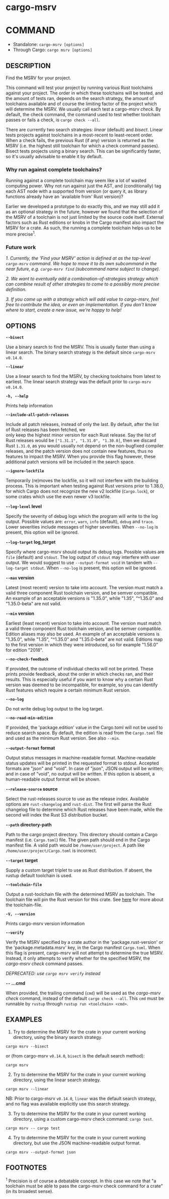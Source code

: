 # cargo-msrv

# COMMAND

* Standalone: `cargo-msrv [options]`
* Through Cargo: `cargo msrv [options]`

## DESCRIPTION

Find the MSRV for your project.

This command will test your project by running various Rust toolchains against your project. The order in which these
toolchains will be tested, and the amount of tests ran, depends on the search strategy, the amount of toolchains
available and of course the limiting factor of the project which will determine the MSRV. We usually call each test a
cargo-msrv _check_. By default, the check command, the command used to test whether toolchain passes or fails a check,
is `cargo check --all`.

There are currently two search strategies: _linear_ (default) and _bisect_. Linear tests projects against toolchains in a
most-recent to least-recent order. When a check fails, the previous Rust (if any) version is returned as the MSRV (i.e. the highest still
toolchain for which a check command passes). Bisect tests projects using a binary search. This can be significantly faster,
so it's usually advisable to enable it by default. 

### Why run against complete toolchains?

Running against a complete toolchain may seem like a lot of wasted computing power. Why not run against just the AST, and
(conditionally) tag each AST node with a supported from version (or query it, as library functions already have an 'available
from' Rust version)? 

Earlier we developed a prototype to do exactly this, and we may still add it as an optional strategy in the future, however
we found that the selection of the MSRV of a toolchain is not just limited by the source code itself. External factors
such as Rust editions or knobs in the Cargo manifest also impact the MSRV for a crate. As such, the running a complete
toolchain helps us to be more precise<sup>1</sup>.

### Future work

_1. Currently, the 'Find your MSRV' action is defined at as the top-level `cargo-msrv` command. We hope to move it to its own subcommand
in the near future, e.g. `cargo-msrv find` (subcommand name subject to change)._

_2. We want to eventually add a combination-of-strategies strategy which can combine result of other strategies to come
to a possibly more precise definition._

_3. If you come up with a strategy which will add value to cargo-msrv, feel free to contribute the idea, or even an
implementation. If you don't know where to start, create a new issue, we're happy to help!_ 

## OPTIONS

**`--bisect`**

Use a binary search to find the MSRV. This is usually faster than using a linear search.
The binary search strategy is the default since `cargo-msrv v0.14.0`.

**`--linear`**

Use a linear search to find the MSRV, by checking toolchains from latest to earliest.
The linear search strategy was the default prior to `cargo-msrv v0.14.0`.

**`-h, --help`**

Prints help information

**`--include-all-patch-releases`**

Include all patch releases, instead of only the last. By default, after the list of Rust releases has been fetched, we\
only keep the highest minor version for each Rust release. Say the list of Rust releases would be `["1.31.1", "1.31.0", "1.30.0]`,
then we discard Rust `1.31.0`, as you would usually not depend on the non-bugfixed compiler releases, and the patch version
does not contain new features, thus no features to impact the MSRV. When you provide this flag however, these additional
patch versions will be included in the search space.



**`--ignore-lockfile`**

Temporarily (re)moves the lockfile, so it will not interfere with the building process. This is important when
testing against Rust versions prior to 1.38.0, for which Cargo does not recognize the new v2 lockfile (`Cargo.lock`),
or some crates which use the even newer v3 lockfile. 

**`--log-level` level**

Specify the severity of debug logs which the program will write to the log output.
Possible values are: `error`, `warn`, `info` (default), `debug` and `trace`. 
Lower severities include messages of higher severities.
When `--no-log` is present, this option will be ignored.


**`--log-target` log_target**

Specify where cargo-msrv should output its debug logs.
Possible values are `file` (default) and `stdout`.
The log output of `stdout` may interfere with user output. We would suggest to use `--output-format void` in tandem
with `--log-target stdout`.
When `--no-log` is present, this option will be ignored.


**`--max` version**

Latest (most recent) version to take into account. The version must match a valid three component Rust toolchain version, 
and be semver compatible. An example of an acceptable versions is "1.35.0", while "1.35", "^1.35.0" and "1.35.0-beta" are not valid.


**`--min` version**

Earliest (least recent) version to take into account. The version must match a valid three component Rust toolchain version,
and be semver compatible. Edition aliases may also be used. An example of an acceptable versions is "1.35.0", while
"1.35", "^1.35.0" and "1.35.0-beta" are not valid. Editions map to the first version in which they were introduced, so
for example "1.56.0" for edition "2018".

**`--no-check-feedback`**

If provided, the outcome of individual checks will not be printed. These prints provide feedback, about the order in which
checks ran, and their results. This is especially useful if you want to know why a certain Rust version was deemed to be
incompatible, for example, so you can identify Rust features which require a certain minimum Rust version.  

**`--no-log`**

Do not write debug log output to the log target.


**`--no-read-min-edition`**
            
If provided, the 'package.edition' value in the Cargo.toml will not be used to reduce search space.
By default, the edition is read from the `Cargo.toml` file and used as the minimum Rust version. See also `--min`.


**`--output-format` format**

Output status messages in machine-readable format. Machine-readable status updates will be printed in the requested format to stdout.
Accepted formats are "json" and "void". In case of "json", JSON output will be written; and in case of "void", no output
will be written. If this option is absent, a human-readable output format will be shown.  

**`--release-source` source**

Select the rust-releases source to use as the release index. Available options are `rust-changelog` and `rust-dist`.
The first will parse the Rust changelog file to determine which Rust releases have been made, while the second will index
the Rust S3 distribution bucket.

**`--path` directory-path**

Path to the cargo project directory. This directory should contain a Cargo manifest (i.e. `Cargo.toml`) file. The given
path should end in the Cargo manifest file. A valid path would be `/home/user/project`. A path like `/home/user/project/Cargo.toml`
is incorrect.

**`--target` target**

Supply a custom target triplet to use as Rust distribution. If absent, the rustup default toolchain is used.

**`--toolchain-file`**

Output a rust-toolchain file with the determined MSRV as toolchain. The toolchain file will pin the Rust version for this crate. 
See [here](https://rust-lang.github.io/rustup/overrides.html#the-toolchain-file) for more about the toolchain-file.

**`-V, --version`**

Prints cargo-msrv version information

**`--verify`**

Verify the MSRV specified by a crate author in the 'package.rust-version' or the 'package.metadata.msrv' key, in the
Cargo manifest `Cargo.toml`. When this flag is present, cargo-msrv will not attempt to determine the true MSRV. 
Instead, it only attempts to verify whether for the specified MSRV, the _cargo-msrv check_ command passes.

_DEPRECATED: use `cargo msrv verify` instead_

**`--` ...cmd** 

When provided, the trailing command (`cmd`) will be used as the _cargo-msrv check_ command, instead of the default
`cargo check --all`. This `cmd` must be runnable by `rustup` through `rustup run <toolchain> <cmd>`.


## EXAMPLES

1. Try to determine the MSRV for the crate in your current working directory, using the binary search strategy.

```shell
cargo msrv --bisect
```

or (from cargo-msrv `v0.14.0`, `bisect` is the default search method):

```shell
cargo msrv
```

2. Try to determine the MSRV for the crate in your current working directory, using the linear search strategy.

```shell
cargo msrv --linear
```

NB: Prior to cargo-msrv `v0.14.0`, `linear` was the default search strategy, and no flag was available explicitly
use this search strategy.

3. Try to determine the MSRV for the crate in your current working directory, using a custom cargo-msrv check command:
`cargo test`.

```shell
cargo msrv -- cargo test
```

4. Try to determine the MSRV for the crate in your current working directory, but use the JSON machine-readable output
format.

```shell
cargo msrv --output-format json
```

## FOOTNOTES

<sup>1</sup> Precision is of course a debatable concept. In this case we note that "a toolchain must be able
to pass the cargo-msrv check command for a crate" (in its broadest sense).
